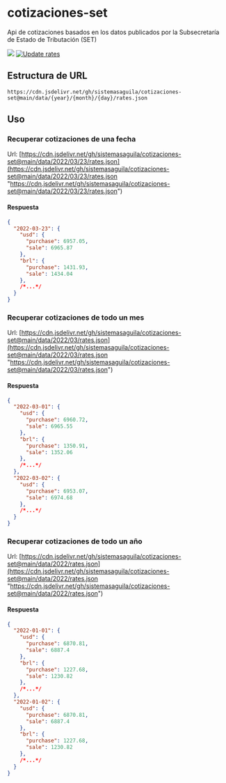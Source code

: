 # cotizaciones-set
Api de cotizaciones basados en los datos publicados por la Subsecretaría de Estado de Tributación (SET)

[![](https://data.jsdelivr.com/v1/package/gh/sistemasaguila/cotizaciones-set/badge)](https://www.jsdelivr.com/package/gh/sistemasaguila/cotizaciones-set)
[![Update rates](https://github.com/sistemasaguila/cotizaciones-set/actions/workflows/run.yml/badge.svg)](https://github.com/sistemasaguila/cotizaciones-set/actions/workflows/run.yml)


## Estructura de URL

```
https://cdn.jsdelivr.net/gh/sistemasaguila/cotizaciones-set@main/data/{year}/{month}/{day}/rates.json
```

## Uso

### Recuperar cotizaciones de una fecha

Url: [https://cdn.jsdelivr.net/gh/sistemasaguila/cotizaciones-set@main/data/2022/03/23/rates.json](https://cdn.jsdelivr.net/gh/sistemasaguila/cotizaciones-set@main/data/2022/03/23/rates.json "https://cdn.jsdelivr.net/gh/sistemasaguila/cotizaciones-set@main/data/2022/03/23/rates.json")

#### Respuesta

```json
{
  "2022-03-23": {
    "usd": {
      "purchase": 6957.05,
      "sale": 6965.87
    },
    "brl": {
      "purchase": 1431.93,
      "sale": 1434.04
    },
    /*...*/
  }
}
```

### Recuperar cotizaciones de todo un mes

Url: [https://cdn.jsdelivr.net/gh/sistemasaguila/cotizaciones-set@main/data/2022/03/rates.json](https://cdn.jsdelivr.net/gh/sistemasaguila/cotizaciones-set@main/data/2022/03/rates.json "https://cdn.jsdelivr.net/gh/sistemasaguila/cotizaciones-set@main/data/2022/03/rates.json")

#### Respuesta

```json
{
  "2022-03-01": {
    "usd": {
      "purchase": 6960.72,
      "sale": 6965.55
    },
    "brl": {
      "purchase": 1350.91,
      "sale": 1352.06
    },
    /*...*/
  },
  "2022-03-02": {
    "usd": {
      "purchase": 6953.07,
      "sale": 6974.68
    },
    /*...*/
  }
}
```

### Recuperar cotizaciones de todo un año

Url: [https://cdn.jsdelivr.net/gh/sistemasaguila/cotizaciones-set@main/data/2022/rates.json](https://cdn.jsdelivr.net/gh/sistemasaguila/cotizaciones-set@main/data/2022/rates.json "https://cdn.jsdelivr.net/gh/sistemasaguila/cotizaciones-set@main/data/2022/rates.json")

#### Respuesta

```json
{
  "2022-01-01": {
    "usd": {
      "purchase": 6870.81,
      "sale": 6887.4
    },
    "brl": {
      "purchase": 1227.68,
      "sale": 1230.82
    },
    /*...*/
  },
  "2022-01-02": {
    "usd": {
      "purchase": 6870.81,
      "sale": 6887.4
    },
    "brl": {
      "purchase": 1227.68,
      "sale": 1230.82
    },
    /*...*/
  }
}
```